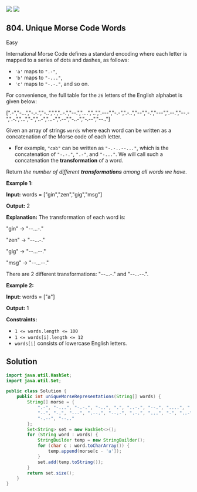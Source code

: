 [![](https://img.shields.io/github/stars/javadev/LeetCode-in-Java?label=Stars&style=flat-square)](https://github.com/javadev/LeetCode-in-Java)
[![](https://img.shields.io/github/forks/javadev/LeetCode-in-Java?label=Fork%20me%20on%20GitHub%20&style=flat-square)](https://github.com/javadev/LeetCode-in-Java/fork)

## 804\. Unique Morse Code Words

Easy

International Morse Code defines a standard encoding where each letter is mapped to a series of dots and dashes, as follows:

*   `'a'` maps to `".-"`,
*   `'b'` maps to `"-..."`,
*   `'c'` maps to `"-.-."`, and so on.

For convenience, the full table for the `26` letters of the English alphabet is given below:

[".-","-...","-.-.","-..",".","..-.","--.","....","..",".---","-.-",".-..","--","-.","---",".--.","--.-",".-.","...","-","..-","...-",".--","-..-","-.--","--.."]

Given an array of strings `words` where each word can be written as a concatenation of the Morse code of each letter.

*   For example, `"cab"` can be written as `"-.-..--..."`, which is the concatenation of `"-.-."`, `".-"`, and `"-..."`. We will call such a concatenation the **transformation** of a word.

Return _the number of different **transformations** among all words we have_.

**Example 1:**

**Input:** words = ["gin","zen","gig","msg"]

**Output:** 2

**Explanation:** The transformation of each word is: 

"gin" -> "--...-." 

"zen" -> "--...-." 

"gig" -> "--...--." 

"msg" -> "--...--." 

There are 2 different transformations: "--...-." and "--...--.".

**Example 2:**

**Input:** words = ["a"]

**Output:** 1

**Constraints:**

*   `1 <= words.length <= 100`
*   `1 <= words[i].length <= 12`
*   `words[i]` consists of lowercase English letters.

## Solution

```java
import java.util.HashSet;
import java.util.Set;

public class Solution {
    public int uniqueMorseRepresentations(String[] words) {
        String[] morse = {
            ".-", "-...", "-.-.", "-..", ".", "..-.", "--.", "....", "..", ".---", "-.-", ".-..",
            "--", "-.", "---", ".--.", "--.-", ".-.", "...", "-", "..-", "...-", ".--", "-..-",
            "-.--", "--.."
        };
        Set<String> set = new HashSet<>();
        for (String word : words) {
            StringBuilder temp = new StringBuilder();
            for (char c : word.toCharArray()) {
                temp.append(morse[c - 'a']);
            }
            set.add(temp.toString());
        }
        return set.size();
    }
}
```